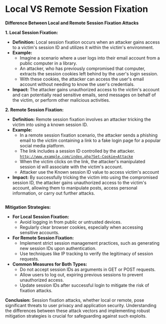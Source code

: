 # Local VS Remote Session Fixation

**Difference Between Local and Remote Session Fixation Attacks**

**1. Local Session Fixation:**

* **Definition:** Local session fixation occurs when an attacker gains access to a victim's session ID and utilizes it within the victim's environment.
* **Example:**&#x20;
  * Imagine a scenario where a user logs into their email account from a public computer in a library.&#x20;
  * An attacker, who has previously compromised that computer, extracts the session cookies left behind by the user's login session.&#x20;
  * With these cookies, the attacker can access the user's email account without needing to know the user's credentials.
* **Impact:** The attacker gains unauthorized access to the victim's account and can potentially read sensitive emails, send messages on behalf of the victim, or perform other malicious activities.

**2. Remote Session Fixation:**

* **Definition:** Remote session fixation involves an attacker tricking the victim into using a known session ID.
* **Example:**&#x20;
  * In a remote session fixation scenario, the attacker sends a phishing email to the victim containing a link to a fake login page for a popular social media platform.&#x20;
  * The link includes a session ID controlled by the attacker. [`http://www.example.com/index.php?Set-Cookie=Attacke`](http://www.example.com/index.php?PHPSESSID=Attacker)
  * When the victim clicks on the link, the attacker's manipulated session id will associate with the victim's account.
  * &#x20;Attacker use the Known session ID value to access victim's account
* **Impact:** By successfully tricking the victim into using the compromised session ID, the attacker gains unauthorized access to the victim's account, allowing them to manipulate posts, access personal information, or carry out further attacks.

<figure><img src="../.gitbook/assets/image (13) (1) (1).png" alt=""><figcaption></figcaption></figure>

**Mitigation Strategies:**

* **For Local Session Fixation:**
  * Avoid logging in from public or untrusted devices.
  * Regularly clear browser cookies, especially when accessing sensitive accounts.
* **For Remote Session Fixation:**
  * Implement strict session management practices, such as generating new session IDs upon authentication.
  * Use techniques like IP tracking to verify the legitimacy of session requests.
* **Common Measures for Both Types:**
  * Do not accept session IDs as arguments in GET or POST requests.
  * Allow users to log out, expiring previous sessions to prevent unauthorized access.
  * Update session IDs after successful login to mitigate the risk of fixation attacks.

**Conclusion:** Session fixation attacks, whether local or remote, pose significant threats to user privacy and application security. Understanding the differences between these attack vectors and implementing robust mitigation strategies is crucial for safeguarding against such exploits.
